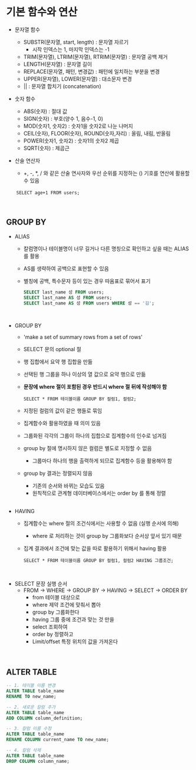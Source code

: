# 기본 함수와 연산

- 문자열 함수 

  - SUBSTR(문자열, start, length) : 문자열 자르기
    - 시작 인덱스는 1, 마지막 인덱스는 -1
  - TRIM(문자열), LTRIM(문자열), RTRIM(문자열) : 문자열 공백 제거
  - LENGTH(문자열) : 문자열 길이
  - REPLACE(문자열, 패턴, 변경값) : 패턴에 일치하는 부분을 변경
  - UPPER(문자열), LOWER(문자열) : 대소문자 변경
  - || : 문자열 합치기 (concatenation)

- 숫자 함수

  - ABS(숫자) : 절대 값
  - SIGN(숫자) : 부호(양수 1, 음수-1, 0)
  - MOD(숫자1, 숫자2) : 숫자1을 숫자2로 나눈 나머지 
  - CEIL(숫자), FLOOR(숫자), ROUND(숫자,자리) : 올림, 내림, 반올림
  - POWER(숫자1, 숫자2) : 숫자1의 숫자2 제곱
  - SQRT(숫자) : 제곱근

- 산술 연산자 

  - +, -, *, / 와 같은 산술 연사자와 우선 순위를 지정하는 () 기호를 연산에 활용할 수 있음

  ​       `SELECT age+1 FROM users;`

<br>

## GROUP BY

- ALIAS

  - 칼럼명이나 테이블명이 너무 길거나 다른 명칭으로 확인하고 싶을 때는 ALIAS를 활용

  - AS를 생략하여 공백으로 표현할 수 있음

  - 별칭에 공백, 특수문자 등이 있는 경우 따옴표로 묶어서 표기

    ```sql
    SELECT last_name 성 FROM users;
    SELECT last_name AS 성 FROM users;
    SELECT last_name AS 성 FROM users WHERE 성 == '김';
    ```

<br>

- GROUP BY

  - 'make a set of summary rows from a set of rows'

  - SELECT 문의 optional 절

  - 행 집합에서 요약 행 집합을 만듦

  - 선택된 행 그룹을 하나 이상의 열 값으로 요약 행으로 만듦

  - **문장에 where 절이 포함된 경우 반드시 where 절 뒤에 작성해야 함**

    `SELECT * FROM 테이블이름 GROUP BY 컬럼1, 컬럼2;`

  - 지정된 컬럼의 값이 같은 행들로 묶임

  - 집계함수와 활용하였을 때 의미 있음

  - 그룹화된 각각의 그룹이 하나의 집합으로 집계함수의 인수로 넘겨짐 

  - group by 절에 명시하지 않은 컬럼은 별도로 지정할 수 없음 

    - 그룹마다 하나의 행을 출력하게 되므로 집계함수 등을 활용해야 함

  - group by 결과는 정렬되지 않음

    - 기존의 순서와 바뀌는 모습도 있음
    - 원칙적으로 관계형 데이터베이스에서는 order by 를 통해 정렬 

  <bR>

- HAVING 

  - 집계함수는 where 절의 조건식에서는 사용할 수 없음 (실행 순서에 의해)

    - where 로 처리하는 것이 group by 그룹화보다 순서상 앞서 있기 때문 

  - 집계 결과에서 조건에 맞는 값을 따로 활용하기 위해서 having 활용 

    `SELECT * FROM 테이블이름 GROUP BY 컬럼1, 컬럼2 HAVING 그룹조건;`

<br>

- SELECT 문장 실행 순서 
  - FROM -> WHERE -> GROUP BY -> HAVING -> SELECT -> ORDER BY 
    - from             테이블 대상으로 
    - where           제약 조건에 맞춰서 뽑아 
    - group by      그룹화한다 
    - having          그룹 중에 조건과 맞는 것 만을 
    - select            조회하여
    - order by       정렬하고 
    - Limit/offset  특정 위치의 값을 가져온다

<br>

## ALTER TABLE

```sql
-- 1. 테이블 이름 변경 
ALTER TABLE table_name
RENAME TO new_name;

-- 2. 새로운 칼럼 추가
ALTER TABLE table_name
ADD COLUMN column_definition;

-- 3. 칼럼 이름 수정
ALTER TABLE table_name
RENAME COLUMN current_name TO new_name;

-- 4. 칼럼 삭제
ALTER TABLE table_name
DROP COLUMN column_name;
```







